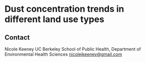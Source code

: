 # Dust concentration trends in different land use types 

## Contact 
Nicole Keeney
UC Berkeley School of Public Health, Department of Environmental Health Sciences
nicolejkeeney@gmail.com
